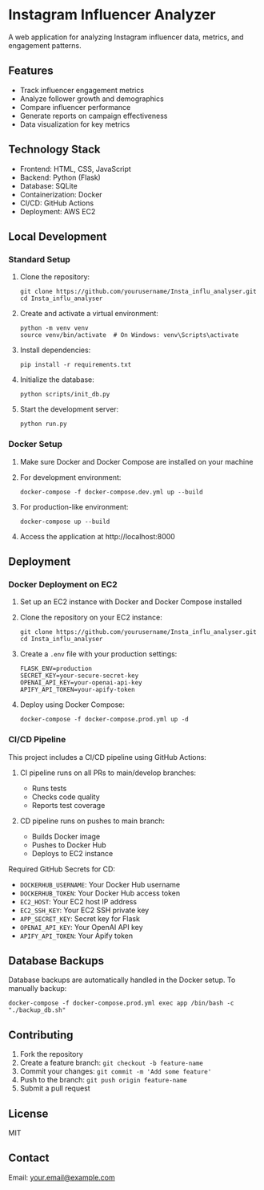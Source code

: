 # Instagram Influencer Analyzer

A web application for analyzing Instagram influencer data, metrics, and engagement patterns.

## Features

- Track influencer engagement metrics
- Analyze follower growth and demographics
- Compare influencer performance
- Generate reports on campaign effectiveness
- Data visualization for key metrics

## Technology Stack

- Frontend: HTML, CSS, JavaScript
- Backend: Python (Flask)
- Database: SQLite
- Containerization: Docker
- CI/CD: GitHub Actions
- Deployment: AWS EC2

## Local Development

### Standard Setup

1. Clone the repository:
   ```
   git clone https://github.com/yourusername/Insta_influ_analyser.git
   cd Insta_influ_analyser
   ```

2. Create and activate a virtual environment:
   ```
   python -m venv venv
   source venv/bin/activate  # On Windows: venv\Scripts\activate
   ```

3. Install dependencies:
   ```
   pip install -r requirements.txt
   ```

4. Initialize the database:
   ```
   python scripts/init_db.py
   ```

5. Start the development server:
   ```
   python run.py
   ```

### Docker Setup

1. Make sure Docker and Docker Compose are installed on your machine

2. For development environment:
   ```
   docker-compose -f docker-compose.dev.yml up --build
   ```

3. For production-like environment:
   ```
   docker-compose up --build
   ```

4. Access the application at http://localhost:8000

## Deployment

### Docker Deployment on EC2

1. Set up an EC2 instance with Docker and Docker Compose installed

2. Clone the repository on your EC2 instance:
   ```
   git clone https://github.com/yourusername/Insta_influ_analyser.git
   cd Insta_influ_analyser
   ```

3. Create a `.env` file with your production settings:
   ```
   FLASK_ENV=production
   SECRET_KEY=your-secure-secret-key
   OPENAI_API_KEY=your-openai-api-key
   APIFY_API_TOKEN=your-apify-token
   ```

4. Deploy using Docker Compose:
   ```
   docker-compose -f docker-compose.prod.yml up -d
   ```

### CI/CD Pipeline

This project includes a CI/CD pipeline using GitHub Actions:

1. CI pipeline runs on all PRs to main/develop branches:
   - Runs tests
   - Checks code quality
   - Reports test coverage

2. CD pipeline runs on pushes to main branch:
   - Builds Docker image
   - Pushes to Docker Hub
   - Deploys to EC2 instance

Required GitHub Secrets for CD:
- `DOCKERHUB_USERNAME`: Your Docker Hub username
- `DOCKERHUB_TOKEN`: Your Docker Hub access token
- `EC2_HOST`: Your EC2 host IP address
- `EC2_SSH_KEY`: Your EC2 SSH private key
- `APP_SECRET_KEY`: Secret key for Flask
- `OPENAI_API_KEY`: Your OpenAI API key
- `APIFY_API_TOKEN`: Your Apify token

## Database Backups

Database backups are automatically handled in the Docker setup. To manually backup:

```
docker-compose -f docker-compose.prod.yml exec app /bin/bash -c "./backup_db.sh"
```

## Contributing

1. Fork the repository
2. Create a feature branch: `git checkout -b feature-name`
3. Commit your changes: `git commit -m 'Add some feature'`
4. Push to the branch: `git push origin feature-name`
5. Submit a pull request

## License

MIT

## Contact

Email: your.email@example.com 